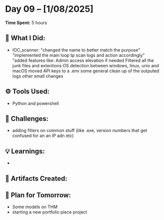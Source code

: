 # Day 09 – [1/08/2025]

**Time Spent:** 5 hours

## 🧠 What I Did:
- IOC_scanner: "changed the name to better match the purpose"
               "implemented the main loop tp scan logs and action accordingly"
               "added features like: Admin access elevation if needed
                                     Filtered all the junk files and extentions
                                     OS detection between windows, linux, unix and macOS
                                     moved API keys to a .env
                                     some general clean up of the outputed logs
                                     other small changes

## ⚙️ Tools Used:
- Python and powershell

## 🧩 Challenges:
- adding filters on common stuff (like .exe, version numbers that get confused for an an IP adn etc)

## 💡 Learnings:
- 

## 🧾 Artifacts Created:


## 📌 Plan for Tomorrow:
- Some models on THM
- starting a new portfolio piece project
